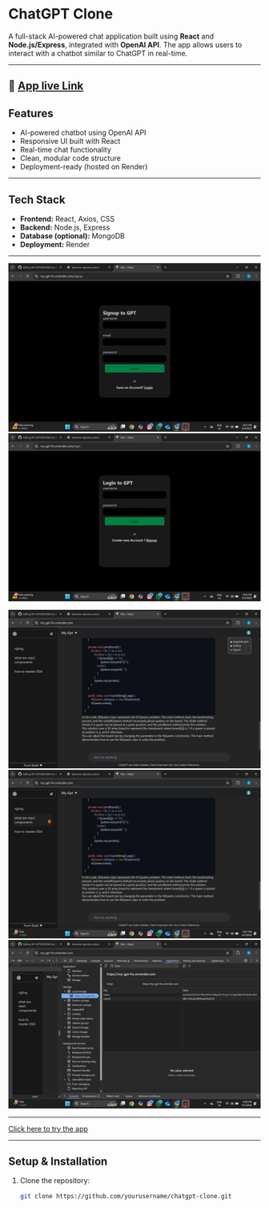 # ChatGPT Clone

A full-stack AI-powered chat application built using **React** and **Node.js/Express**, integrated with **OpenAI API**. The app allows users to interact with a chatbot similar to ChatGPT in real-time.

---
## 🔗 [App live Link](https://my-gpt-fro.onrender.com/)

## **Features**
- AI-powered chatbot using OpenAI API
- Responsive UI built with React
- Real-time chat functionality
- Clean, modular code structure
- Deployment-ready (hosted on Render)

---

## **Tech Stack**
- **Frontend:** React, Axios, CSS
- **Backend:** Node.js, Express
- **Database (optional):** MongoDB
- **Deployment:** Render

---

![SignUp page](Frontend/src/assets/signup.png)
![Login Paag](Frontend/src/assets/login.png)

![Home Page](Frontend/src/assets/homepage.png)
![Delete History](Frontend/src/assets/deletehistory.png)
![Token-genaration](Frontend/src/assets/tokengenaration.png)


---


[Click here to try the app](YOUR_RENDER_LINK)

---

## **Setup & Installation**

1. Clone the repository:
   ```bash
   git clone https://github.com/yourusername/chatgpt-clone.git
